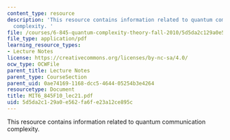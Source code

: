 ```yaml
---
content_type: resource
description: 'This resource contains information related to quantum communication
  complexity. '
file: /courses/6-845-quantum-complexity-theory-fall-2010/5d5da2c129a0e562fa6fe23a12ce895c_MIT6_845F10_lec21.pdf
file_type: application/pdf
learning_resource_types:
- Lecture Notes
license: https://creativecommons.org/licenses/by-nc-sa/4.0/
ocw_type: OCWFile
parent_title: Lecture Notes
parent_type: CourseSection
parent_uid: 0ae74169-1168-dcc5-4644-05254b3e4264
resourcetype: Document
title: MIT6_845F10_lec21.pdf
uid: 5d5da2c1-29a0-e562-fa6f-e23a12ce895c
---
```

This resource contains information related to quantum communication complexity. 